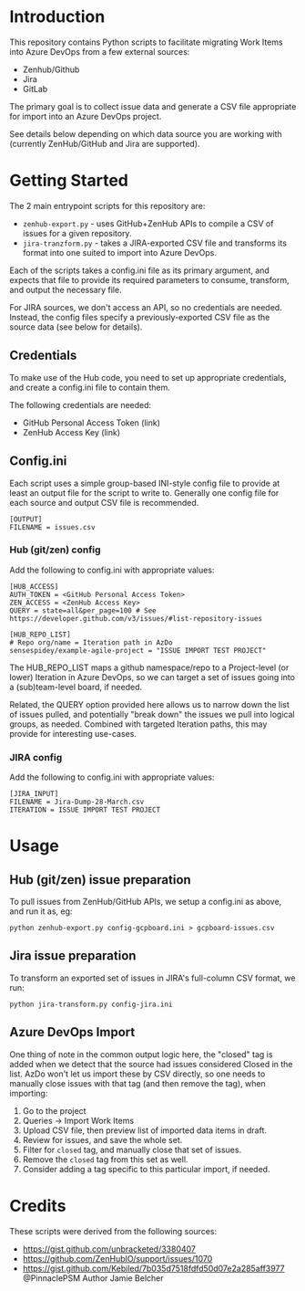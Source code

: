 # Introduction 

This repository contains Python scripts to facilitate migrating Work Items into Azure DevOps from a few external sources:

- Zenhub/Github
- Jira
- GitLab

The primary goal is to collect issue data and generate a CSV file appropriate for import into an Azure DevOps project.

See details below depending on which data source you are working with (currently ZenHub/GitHub and Jira are supported).

# Getting Started

The 2 main entrypoint scripts for this repository are:

* `zenhub-export.py` - uses GitHub+ZenHub APIs to compile a CSV of issues for a given repository.
* `jira-tranzform.py` - takes a JIRA-exported CSV file and transforms its format into one suited to import into Azure DevOps.

Each of the scripts takes a config.ini file as its primary argument, and expects
that file to provide its required parameters to consume, transform, and output
the necessary file.

For JIRA sources, we don't access an API, so no credentials are needed. Instead, the config files specify a previously-exported CSV file as the source data (see below for details).

## Credentials

To make use of the Hub code, you need to set up appropriate credentials, and
create a config.ini file to contain them. 

The following credentials are needed:

- GitHub Personal Access Token (link)
- ZenHub Access Key (link)

##  Config.ini

Each script uses a simple group-based INI-style config file to provide at least
an output file for the script to write to.  Generally one config file for each
source and output CSV file is recommended. 

```
[OUTPUT]
FILENAME = issues.csv
```

### Hub (git/zen) config

Add the following to config.ini with appropriate values:

```
[HUB_ACCESS]
AUTH_TOKEN = <GitHub Personal Access Token>
ZEN_ACCESS = <ZenHub Access Key>
QUERY = state=all&per_page=100 # See https://developer.github.com/v3/issues/#list-repository-issues

[HUB_REPO_LIST]
# Repo org/name = Iteration path in AzDo
sensespidey/example-agile-project = "ISSUE IMPORT TEST PROJECT"
```

The HUB_REPO_LIST maps a github namespace/repo to a Project-level (or lower)
Iteration in Azure DevOps, so we can target a set of issues going into a (sub)team-level board, if needed.

Related, the QUERY option provided here allows us to narrow down the list of
issues pulled, and potentially "break down" the issues we pull into logical groups, as needed. Combined with targeted Iteration paths, this may provide for interesting use-cases.

### JIRA config

Add the following to config.ini with appropriate values:

```
[JIRA_INPUT]
FILENAME = Jira-Dump-28-March.csv
ITERATION = ISSUE IMPORT TEST PROJECT
```

# Usage

## Hub (git/zen) issue preparation

To pull issues from ZenHub/GitHub APIs, we setup a config.ini as above, and run it as, eg:

```
python zenhub-export.py config-gcpboard.ini > gcpboard-issues.csv
```

## Jira issue preparation

To transform an exported set of issues in JIRA's full-column CSV format, we run:

```
python jira-transform.py config-jira.ini
```

## Azure DevOps Import

One thing of note in the common output logic here, the "closed" tag is added when we detect that the source had issues considered Closed in the list. AzDo won't let us import these by CSV directly, so one needs to manually close issues with that tag (and then remove the tag), when importing:

1. Go to the project
2. Queries -> Import Work Items
3. Upload CSV file, then preview list of imported data items in draft.
4. Review for issues, and save the whole set.
5. Filter for `closed` tag, and manually close that set of issues.
6. Remove the `closed` tag from this set as well.
7. Consider adding a tag specific to this particular import, if needed.

# Credits

These scripts were derived from the following sources:

* https://gist.github.com/unbracketed/3380407
* https://github.com/ZenHubIO/support/issues/1070
* https://gist.github.com/Kebiled/7b035d7518fdfd50d07e2a285aff3977 @PinnaclePSM Author Jamie Belcher